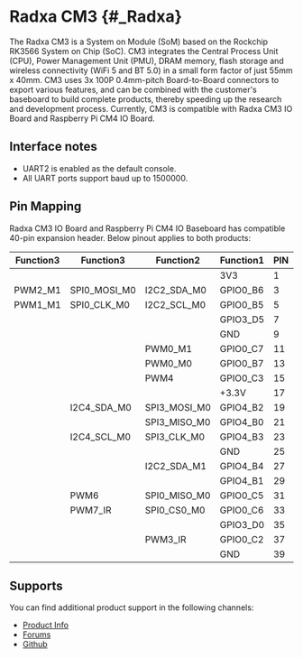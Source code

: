 Radxa CM3 {#_Radxa}
=========

The Radxa CM3 is a System on Module (SoM) based on the Rockchip RK3566 System on Chip (SoC). CM3 integrates the Central Process Unit (CPU), Power Management Unit (PMU), DRAM memory, flash storage and wireless connectivity (WiFi 5 and BT 5.0) in a small form factor of just 55mm x 40mm. CM3 uses 3x 100P 0.4mm-pitch Board-to-Board connectors to export various features, and can be combined with the customer's baseboard to build complete products, thereby speeding up the research and development process. 
Currently, CM3 is compatible with Radxa CM3 IO Board and Raspberry Pi CM4 IO Board.

Interface notes
---------------

- UART2 is enabled as the default console.
- All UART ports support baud up to 1500000.

Pin Mapping
-----------

Radxa CM3 IO Board and Raspberry Pi CM4 IO Baseboard has compatible 40-pin expansion header. Below pinout applies to both products:

|    Function3|   Function3|    Function2| Function1|  PIN  |  PIN  |  Function1|    Function2| Function3|
|-------------|------------|-------------|----------|:------|------:|-----------|-------------|----------|
|             |            |             |       3V3|   1   |   2   |      +5.0V|             |          |
|      PWM2_M1|SPI0_MOSI_M0|  I2C2_SDA_M0|  GPIO0_B6|   3   |   4   |      +5.0V|             |          |
|      PWM1_M1| SPI0_CLK_M0|  I2C2_SCL_M0|  GPIO0_B5|   5   |   6   |        GND|             |          |
|             |            |             |  GPIO3_D5|   7   |   8   |   GPIO0_D1|  UART2_TX_M0|          |
|             |            |             |       GND|   9   |   10  |   GPIO0_D0|  UART2_RX_M0|          |
|             |            |      PWM0_M1|  GPIO0_C7|   11  |   12  |   GPIO3_C7|             |          |
|             |            |      PWM0_M0|  GPIO0_B7|   13  |   14  |        GND|             |          |
|             |            |         PWM4|  GPIO0_C3|   15  |   16  |   GPIO3_D4|             |          |
|             |            |             |     +3.3V|   17  |   18  |   GPIO3_D3|             |          |
|             | I2C4_SDA_M0| SPI3_MOSI_M0|  GPIO4_B2|   19  |   20  |        GND|             |          |
|             |            | SPI3_MISO_M0|  GPIO4_B0|   21  |   22  |   GPIO3_C6|             |          |
|             | I2C4_SCL_M0|  SPI3_CLK_M0|  GPIO4_B3|   23  |   24  |   GPIO4_A6|  SPI3_CS0_M0|          |
|             |            |             |       GND|   25  |   26  |SARADC_VIN3|             |          |
|             |            |  I2C2_SDA_M1|  GPIO4_B4|   27  |   28  |   GPIO4_B5|  I2C2_SCL_M1|          |
|             |            |             |  GPIO4_B1|   29  |   30  |        GND|             |          |
|             |        PWM6| SPI0_MISO_M0|  GPIO0_C5|   31  |   32  |   GPIO4_C0|  UART5_TX_M1|          |
|             |     PWM7_IR|  SPI0_CS0_M0|  GPIO0_C6|   33  |   34  |        GND|             |          |
|             |            |             |  GPIO3_D0|   35  |   36  |   GPIO4_A7|  SPI3_CS1_M0|          |
|             |            |      PWM3_IR|  GPIO0_C2|   37  |   38  |   GPIO3_D2|             |          |
|             |            |             |       GND|   39  |   40  |   GPIO3_D1|             |          |

Supports
--------

You can find additional product support in the following channels:

- [Product Info](https://docs.radxa.com/en/compute-module/cm3)
- [Forums](https://forum.radxa.com/c/rock3)
- [Github](https://github.com/radxa)
